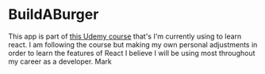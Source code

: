 # BuildABurger

This app is part of [this Udemy course](https://www.udemy.com/react-the-complete-guide-incl-redux/) that's I'm currently using to learn react. I am following the course but making my own personal adjustments in order to learn the features of React I believe I will be using most throughout my career as a developer. Mark
